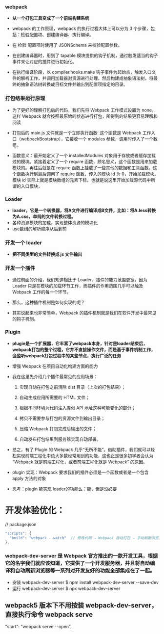 ### webpack
- **从一个打包工具变成了一个前端构建系统**
- webpack 的工作原理，webpack 的执行过程大体上可以分为 3 个步骤，包括：检验配置项、创建编译器、执行编译。

- 在 检验 配置项时使用了 JSONSchema 来校验配置参数。

- 在创建编译器时，用到了 tapable 模块提供的钩子机制，通过触发适当的钩子事件来让对应的插件进行初始化。

- 在执行编译阶段，以 compiler.hooks.make 钩子事件为起始点，触发入口文件的解析工作，并调用加载器对资源进行处理，然后构建成抽象语法树，将最终的抽象语法树转换成目标文件并输出到配置项指定的目录。

### 打包结果运行原理
- 为了更好的理解打包后的代码，我们先将 Webpack 工作模式设置为 none，这样 Webpack 就会按照最原始的状态进行打包，所得到的结果更容易理解和阅读

- 打包后的 main.js 文件就是一个立即执行函数: 这个函数是 Webpack 工作入口（webpackBootstrap），它接收一个 modules 参数，调用时传入了一个数组。
- 函数意义：最开始定义了一个 installedModules 对象用于存放或者缓存加载过的模块。紧接着定义了一个 require 函数，顾名思义，这个函数是用来加载模块的。再往后就是在 require 函数上挂载了一些其他的数据和工具函数。这个函数执行到最后调用了 require 函数，传入的模块 id 为 0，开始加载模块。模块 id 实际上就是模块数组的元素下标，也就是说这里开始加载源代码中所谓的入口模块，

### Loader
- **loader，它是一个转换器，将A文件进行编译成B文件，比如：将A.less转换为A.css，单纯的文件转换过程。**
- 各种资源模块的加载，实现整体资源的模块化
- use数组的解析顺序从后到前
### 开发一个 loader
- **把不同类型的文件转换成 js 文件输出**
### 开发一个插件
- 通过前面的介绍，我们知道相比于 Loader，插件的能力范围更宽，因为 Loader 只是在模块的加载环节工作，而插件的作用范围几乎可以触及 Webpack 工作的每一个环节。

- 那么，这种插件机制是如何实现的呢？

- 其实说起来也非常简单，Webpack 的插件机制就是我们在软件开发中最常见的钩子机制。

### Plugin 
- **plugin是一个扩展器，它丰富了webpack本身，针对是loader结束后，webpack打包的整个过程，它并不直接操作文件，而是基于事件机制工作，会监听webpack打包过程中的某些节点，执行广泛的任务**
- 增强 Webpack 在项目自动化构建方面的能力

- 我在这里先介绍几个插件最常见的应用场景：

  1. 实现自动在打包之前清除 dist 目录（上次的打包结果）；

  2. 自动生成应用所需要的 HTML 文件；

  3. 根据不同环境为代码注入类似 API 地址这种可能变化的部分；

  4. 拷贝不需要参与打包的资源文件到输出目录；

  5. 压缩 Webpack 打包完成后输出的文件；

  6. 自动发布打包结果到服务器实现自动部署。

- 总之，有了 Plugin 的 Webpack 几乎“无所不能”。借助插件，我们就可以轻松实现前端工程化中绝大多数经常用到的功能，这也正是很多初学者会认为 “Webpack 就是前端工程化，或者前端工程化就是 Webpack” 的原因。

- plugin 实现：Webpack 要求我们的插件必须是一个函数或者是一个包含 apply 方法的对象

- 思考：plugin 能实现 loader的功能么：能，但是没必要

# 开发体验优化：
// package.json
```js
"scripts": {
  "build": "webpack --watch"  // 修改代码 → Webpack 自动打包 → 手动刷新浏览器 → 预览运行结果。
},
```

### webpack-dev-server 是 Webpack 官方推出的一款开发工具，根据它的名字我们就应该知道，它提供了一个开发服务器，并且将自动编译和自动刷新浏览器等一系列对开发友好的功能全部集成在了一起。

- 安装 webpack-dev-server
$ npm install webpack-dev-server --save-dev
- 运行 webpack-dev-server
$ npx webpack-dev-server

## webpack5 版本下不用按装 webpack-dev-server， 直接执行命令 webpack serve
"start": "webpack serve --open",